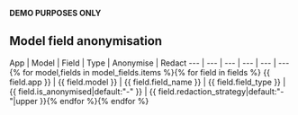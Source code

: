 **DEMO PURPOSES ONLY**
## Model field anonymisation
App | Model | Field | Type | Anonymise | Redact
--- | ---   | ---   | ---  | --- | ---{% for model,fields in model_fields.items %}{% for field in fields %}
{{ field.app }} | {{ field.model }} | {{ field.field_name }} | {{ field.field_type }} | {{ field.is_anonymised|default:"-" }} | {{ field.redaction_strategy|default:"-"|upper }}{% endfor %}{% endfor %}
